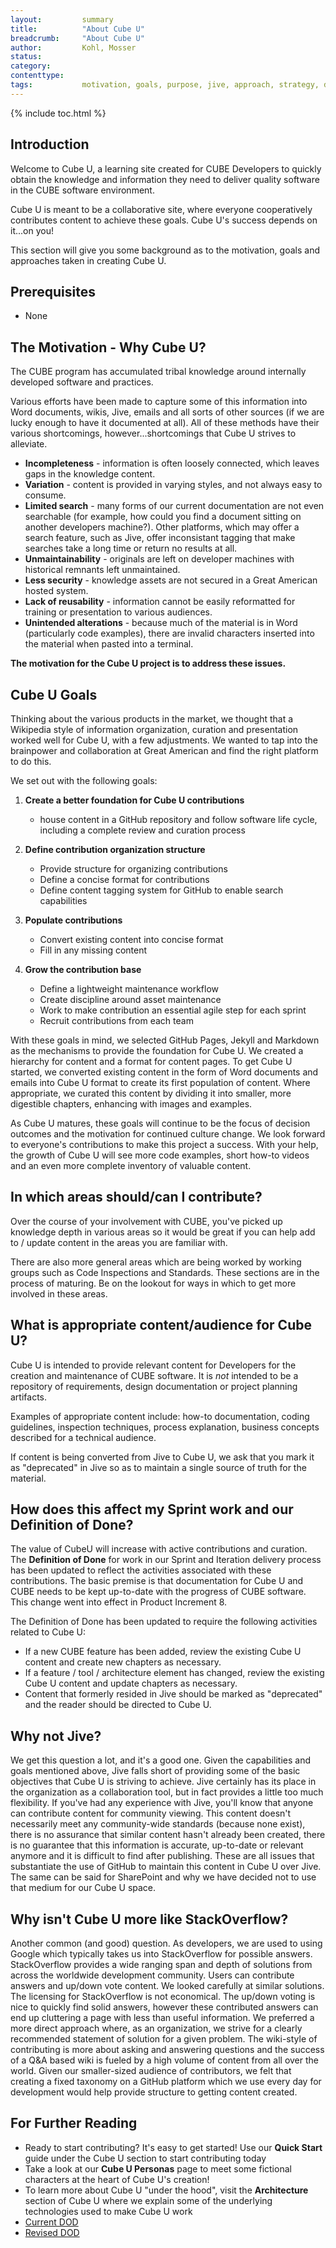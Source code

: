 ```yaml
---
layout:         summary
title:          "About Cube U"
breadcrumb:     "About Cube U"
author:         Kohl, Mosser
status:
category:
contenttype:
tags:           motivation, goals, purpose, jive, approach, strategy, definition of done
---
```


{% include toc.html %}

## Introduction

Welcome to Cube U, a learning site created for CUBE Developers to quickly obtain
the knowledge and information they need to deliver quality software in the CUBE
software environment.

Cube U is meant to be a collaborative site, where everyone cooperatively
contributes content to achieve these goals. Cube U's success depends on it...on
you!

This section will give you some background as to the motivation, goals and approaches taken in creating Cube U.

## Prerequisites

* None

## The Motivation - Why Cube U?

The CUBE program has accumulated tribal knowledge around internally developed software and practices.

Various efforts have been made to capture some of this information into Word documents, wikis, Jive, emails and all sorts
of other sources (if we are lucky enough to have it documented at all).  All of these methods have their various shortcomings,
however...shortcomings that Cube U strives to alleviate.

* **Incompleteness** - information is often loosely connected, which leaves gaps in the knowledge content.
* **Variation** - content is provided in varying styles, and not always easy to consume.
* **Limited search** - many forms of our current documentation are not even searchable (for example, how could you find a
document sitting on another developers machine?).  Other platforms, which may offer a search feature, such as Jive, offer
inconsistant tagging that make searches take a long time or return no results at all.
* **Unmaintainability** - originals are left on developer machines with historical remnants left unmaintained.
* **Less security** - knowledge assets are not secured in a Great American hosted system.
* **Lack of reusability** - information cannot be easily reformatted for training or presentation to various audiences.
* **Unintended alterations** - because much of the material is in Word (particularly code examples), there are invalid
characters inserted into the material when pasted into a terminal.

**The motivation for the Cube U project is to address these issues.**

## Cube U Goals

Thinking about the various products in the market, we thought that a Wikipedia style of information organization, curation
and presentation worked well for Cube U, with a few adjustments. We wanted to tap into the brainpower and collaboration at
Great American and find the right platform to do this.

We set out with the following goals:

1. **Create a better foundation for Cube U contributions**
   - house content in a GitHub repository and follow software life cycle, including a complete review and curation process

2. **Define contribution organization structure**
   - Provide structure for organizing contributions
   - Define a concise format for contributions
   - Define content tagging system for GitHub to enable search capabilities

3. **Populate contributions**
   - Convert existing content into concise format
   - Fill in any missing content

4. **Grow the contribution base**
   - Define a lightweight maintenance workflow
   - Create discipline around asset maintenance
   - Work to make contribution an essential agile step for each sprint
   - Recruit contributions from each team

With these goals in mind, we selected GitHub Pages, Jekyll and Markdown as the mechanisms to provide the foundation for Cube U.
We created a hierarchy for content and a format for content pages. To get Cube U started, we converted existing content in the
form of Word documents and emails into Cube U format to create its first population of content.  Where appropriate, we
curated this content by dividing it into smaller, more digestible chapters, enhancing with images and examples.

As Cube U matures, these goals will continue to be the focus of decision outcomes and the motivation for continued culture
change.  We look forward to everyone's contributions to make this project a success. With your help, the growth of Cube U
will see more code examples, short how-to videos and an even more complete inventory of valuable content.

## In which areas should/can I contribute?

Over the course of your involvement with CUBE, you've picked up knowledge depth in various
areas so it would be great if you can help add to / update content in the areas
you are familiar with.

There are also more general areas which are being worked by working groups such
as Code Inspections and Standards. These sections are in the process of maturing.
Be on the lookout for ways in which to get more involved in these areas.

## What is appropriate content/audience for Cube U?

Cube U is intended to provide relevant content for Developers for the creation and
maintenance of CUBE software. It is *not* intended to be a repository of
requirements, design documentation or project planning artifacts.

Examples of appropriate content include: how-to documentation, coding guidelines,
inspection techniques, process explanation, business concepts described for a
technical audience.

If content is being converted from Jive to Cube U, we ask that you mark it as "deprecated" in Jive so as to maintain
a single source of truth for the material.

## How does this affect my Sprint work and our Definition of Done?

The value of CubeU will increase with active contributions and curation. The **Definition of Done** for work in our Sprint and
Iteration delivery process has been updated to reflect the activities associated with these contributions. The basic premise is
that documentation for Cube U and CUBE needs to be kept up-to-date with the progress of CUBE software. This change went into
effect in Product Increment 8.

The Definition of Done has been updated to require the following activities related to Cube U:

* If a new CUBE feature has been added, review the existing Cube U content and create new chapters as necessary.
* If a feature / tool / architecture element has changed, review the existing Cube U content and update chapters as necessary.
* Content that formerly resided in Jive should be marked as "deprecated" and the reader should be directed to Cube U.

## Why not Jive?

We get this question a lot, and it's a good one.  Given the capabilities and goals mentioned above, Jive falls short of providing
some of the basic objectives that Cube U is striving to achieve. Jive certainly has its place in the organization as a collaboration
tool, but in fact provides a little too much flexibility. If you've had any experience with Jive, you'll know that
anyone can contribute content for community viewing. This content doesn't necessarily meet any community-wide standards
(because none exist), there is no assurance that similar content hasn't already been created, there is no guarantee that
this information is accurate, up-to-date or relevant anymore and it is difficult to find after publishing. These are all
issues that substantiate the use of GitHub to maintain this content in Cube U over Jive. The same can be said for SharePoint and
why we have decided not to use that medium for our Cube U space.

## Why isn't Cube U more like StackOverflow?

Another common (and good) question. As developers, we are used to using Google which typically takes us into StackOverflow
for possible answers. StackOverflow provides a wide ranging span and depth of solutions from across the worldwide development
community. Users can contribute answers and up/down vote content. We looked carefully at similar solutions. The licensing for
StackOverflow is not economical. The up/down voting is nice to quickly find solid answers, however these contributed answers
can end up cluttering a page with less than useful information. We preferred a more direct approach where, as an organization, we
strive for a clearly recommended statement of solution for a given problem. The wiki-style of contributing is more about
asking and answering questions and the success of a Q&A based wiki is fueled by a high volume of content from all over the
world. Given our smaller-sized audience of contributors, we felt that creating a fixed taxonomy on a GitHub platform which
we use every day for development would help provide structure to getting content created.

## For Further Reading

* Ready to start contributing?  It's easy to get started!  Use our **Quick Start** guide under the Cube U section to start contributing
today
* Take a look at our **Cube U Personas** page to meet some fictional characters at the heart of Cube U's creation!
* To learn more about Cube U "under the hood", visit the **Architecture** section of Cube U where we explain some of the underlying
technologies used to make Cube U work
* [Current DOD](https://gaig.jiveon.com/docs/DOC-20542)
* [Revised DOD](../definitionOfDone.pdf)